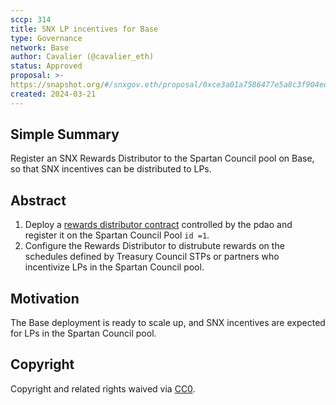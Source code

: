 ```yaml
---
sccp: 314
title: SNX LP incentives for Base
type: Governance
network: Base
author: Cavalier (@cavalier_eth)
status: Approved
proposal: >-
https://snapshot.org/#/snxgov.eth/proposal/0xce3a01a7586477e5a8c3f904ed3db289d4c5f8554890ff36dffd5748ac0977b8
created: 2024-03-21
---
```


<!--You can leave these HTML comments in your merged SCCP and delete the visible duplicate text guides, they will not appear and may be helpful to refer to if you edit it again. This is the suggested template for new SCCPs. Note that an SCCP number will be assigned by an editor. When opening a pull request to submit your SCCP, please use an abbreviated title in the filename, `sccp-draft_title_abbrev.md`. The title should be 44 characters or less.-->

## Simple Summary

<!--"If you can't explain it simply, you don't understand it well enough." Provide a simplified and layman-accessible explanation of the SCCP.-->

Register an SNX Rewards Distributor to the Spartan Council pool on Base, so that SNX incentives can be distributed to LPs.

## Abstract

<!--A short (~200 word) description of the variable change proposed.-->

1. Deploy a [rewards distributor contract](https://github.com/Synthetixio/rewards-distributors) controlled by the pdao and register it on the Spartan Council Pool `id =1`.
2. Configure the Rewards Distributor to distrubute rewards on the schedules defined by Treasury Council STPs or partners who incentivize LPs in the Spartan Council pool.

## Motivation

<!--The motivation is critical for SCCPs that want to update variables within Synthetix. It should clearly explain why the existing variable is not incentive aligned. SCCP submissions without sufficient motivation may be rejected outright.-->

The Base deployment is ready to scale up, and SNX incentives are expected for LPs in the Spartan Council pool.

## Copyright

Copyright and related rights waived via [CC0](https://creativecommons.org/publicdomain/zero/1.0/).
